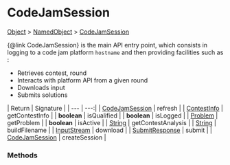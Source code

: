 
# CodeJamSession

[Object]() > [NamedObject](nullfr/faylixe/googlecodejam/client/common/NamedObject.md) > [CodeJamSession](nullfr/faylixe/googlecodejam/client/CodeJamSession.md)


{@link CodeJamSession} is the main API entry point, which consists
 in logging to a code jam platform ``hostname`` and then providing
 facilities such as :
 <br>
 * Retrieves contest, round
 * Interacts with platform API from a given round
 * Downloads input
 * Submits solutions


| Return | Signature |
| --- | ---:|
| [CodeJamSession](nullfr/faylixe/googlecodejam/client/CodeJamSession.md) | refresh |
| [ContestInfo](nullfr/faylixe/googlecodejam/client/webservice/ContestInfo.md) | getContestInfo |
| **boolean** | isQualified |
| **boolean** | isLogged |
| [Problem](nullfr/faylixe/googlecodejam/client/webservice/Problem.md) | getProblem |
| **boolean** | isActive |
| [String]() | getContestAnalysis |
| [String]() | buildFilename |
| [InputStream]() | download |
| [SubmitResponse](nullfr/faylixe/googlecodejam/client/webservice/SubmitResponse.md) | submit |
| [CodeJamSession](nullfr/faylixe/googlecodejam/client/CodeJamSession.md) | createSession |

### Methods